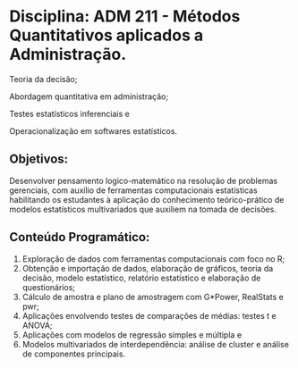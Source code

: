 # Disciplina: ADM 211 - Métodos Quantitativos aplicados a Administração.

  Teoria da decisão;
  
  Abordagem quantitativa em administração; 
  
  Testes estatísticos inferenciais e
  
  Operacionalização em softwares estatísticos.

## Objetivos:
  Desenvolver pensamento logico-matemático na resolução de problemas gerenciais, com auxílio de ferramentas computacionais estatísticas habilitando os estudantes à aplicação do conhecimento teórico-prático de modelos estatísticos multivariados que auxiliem na tomada de decisões.
  
## Conteúdo Programático:
1. Exploração de dados com ferramentas computacionais com foco no R;
2. Obtenção e importação de dados, elaboração de gráficos, teoria da decisão, modelo estatístico, relatório estatístico e elaboração de questionários;
3. Cálculo de amostra e plano de amostragem com G*Power, RealStats e pwr;
4. Aplicações envolvendo testes de comparações de médias: testes t e ANOVA;
5. Aplicações com modelos de regressão simples e múltipla e
6. Modelos multivariados de interdependência: análise de cluster e análise de componentes principais.
